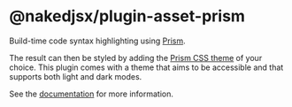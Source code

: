 # @nakedjsx/plugin-asset-prism
Build-time code syntax highlighting using [Prism](https://prismjs.com).

The result can then be styled by adding the [Prism CSS theme](https://github.com/PrismJS/prism/tree/master/themes) of your choice. 
This plugin comes with a theme that aims to be accessible and that supports both light and dark modes.

See the [documentation](https://nakedjsx.org/documentation/#plugins-@nakedjsx-plugin-asset-prism) for more information.